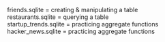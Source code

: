 friends.sqlite = creating & manipulating a table  
restaurants.sqlite = querying a table  
startup_trends.sqlite = practicing aggregate functions  
hacker_news.sqlite = practicing aggregate functions  
